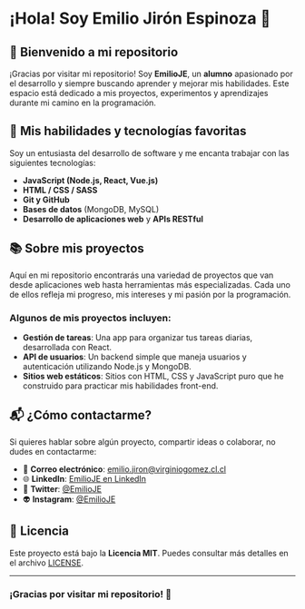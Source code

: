 # ¡Hola! Soy **Emilio Jirón Espinoza** 👋

## 🌟 Bienvenido a mi repositorio

¡Gracias por visitar mi repositorio! Soy **EmilioJE**, un **alumno** apasionado por el desarrollo y siempre buscando aprender y mejorar mis habilidades. Este espacio está dedicado a mis proyectos, experimentos y aprendizajes durante mi camino en la programación.

## 🔧 Mis habilidades y tecnologías favoritas

Soy un entusiasta del desarrollo de software y me encanta trabajar con las siguientes tecnologías:

- **JavaScript (Node.js, React, Vue.js)**
- **HTML / CSS / SASS**
- **Git y GitHub**
- **Bases de datos** (MongoDB, MySQL)
- **Desarrollo de aplicaciones web** y **APIs RESTful**

## 📚 Sobre mis proyectos

Aquí en mi repositorio encontrarás una variedad de proyectos que van desde aplicaciones web hasta herramientas más especializadas. Cada uno de ellos refleja mi progreso, mis intereses y mi pasión por la programación.

### Algunos de mis proyectos incluyen:
- **Gestión de tareas**: Una app para organizar tus tareas diarias, desarrollada con React.
- **API de usuarios**: Un backend simple que maneja usuarios y autenticación utilizando Node.js y MongoDB.
- **Sitios web estáticos**: Sitios con HTML, CSS y JavaScript puro que he construido para practicar mis habilidades front-end.

## 📬 ¿Cómo contactarme?

Si quieres hablar sobre algún proyecto, compartir ideas o colaborar, no dudes en contactarme:

- 📧 **Correo electrónico**: emilio.jiron@virginiogomez.cl.cl
- 🌐 **LinkedIn**: [EmilioJE en LinkedIn](https://www.linkedin.com/in/emilioje)
- 💬 **Twitter**: [@EmilioJE](https://twitter.com/EmilioJE)
- 👽 **Instagram**: [@EmilioJE](https://www.instagram.com/le3spin/)

## 📌 Licencia

Este proyecto está bajo la **Licencia MIT**. Puedes consultar más detalles en el archivo [LICENSE](LICENSE).

---

### ¡Gracias por visitar mi repositorio! 🚀
